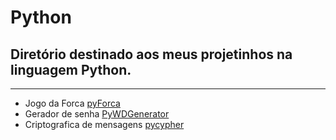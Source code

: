 # Python

## Diretório destinado aos meus projetinhos na linguagem Python.

---

* Jogo da Forca [pyForca](https://github.com/danielns-op/Python/tree/main/Pyforca)
* Gerador de senha [PyWDGenerator](https://github.com/danielns-op/pywdgenerator)
* Criptografica de mensagens [pycypher](https://github.com/danielns-op/Python/tree/main/pycypher)

